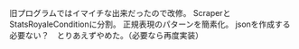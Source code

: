旧プログラムではイマイチな出来だったので改修。
ScraperとStatsRoyaleConditionに分割。
正規表現のパターンを簡素化。
jsonを作成する必要ない？　とりあえずやめた。（必要なら再度実装）